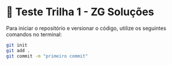 # 🧪 Teste Trilha 1 - ZG Soluções  

Para iniciar o repositório e versionar o código, utilize os seguintes comandos no terminal:  

```bash
git init  
git add .  
git commit -m "primeiro commit"  
